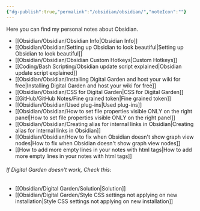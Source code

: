 ```yaml
---
{"dg-publish":true,"permalink":"/obsidian/obsidian/","noteIcon":""}
---
```


Here you can find my personal notes about Obsidian.

- [[Obsidian/Obsidian/Obsidian Info\|Obsidian Info]]
- [[Obsidian/Obsidian/Setting up Obsidian to look beautiful\|Setting up Obsidian to look beautiful]]
- [[Obsidian/Obsidian/Obsidian Custom Hotkeys\|Custom Hotkeys]]
- [[Coding/Bash Scripting/Obsidian update script explained\|Obsidian update script explained]]
- [[Obsidian/Obsidian/Installing Digital Garden and host your wiki for free\|Installing Digital Garden and host your wiki for free]]
- [[Obsidian/Obsidian/CSS for Digital Garden\|CSS for Digital Garden]]
- [[GitHub/GitHub Notes/Fine grained token\|Fine grained token]]
- [[Obsidian/Obsidian/Used plug-ins\|Used plug-ins]]
- [[Obsidian/Obsidian/How to set file properties visible ONLY on the right panel\|How to set file properties visible ONLY on the right panel]]
- [[Obsidian/Obsidian/Creating alias for internal links in Obsidian\|Creating alias for internal links in Obsidian]]
- [[Obsidian/Obsidian/How to fix when Obsidian doesn't show graph view nodes\|How to fix when Obsidian doesn't show graph view nodes]]
- [[How to add more empty lines in your notes with html tags\|How to add more empty lines in your notes with html tags]]

###### If Digital Garden doesn't work, Check this:
- [[Obsidian/Digital Garden/Solution\|Solution]]
- [[Obsidian/Digital Garden/Style CSS settings not applying on new installation\|Style CSS settings not applying on new installation]]